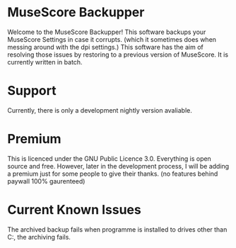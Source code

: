 # MuseScore Backupper

Welcome to the MuseScore Backupper! This software backups your MuseScore Settings in case it corrupts. (which it sometimes does when messing around with the dpi settings.) 
This software has the aim of resolving those issues by restoring to a previous version of MuseScore.  It is currently written in batch.

# Support

Currently, there is only a development nightly version avaliable.

# Premium

This is licenced under the GNU Public Licence 3.0.   Everything is open source and free.  However, later in the development process, I will be adding a premium just
for some people to give their thanks. (no features behind paywall 100% gaurenteed)

# Current Known Issues

The archived backup fails when programme is installed to drives other than C:, the archiving fails.
